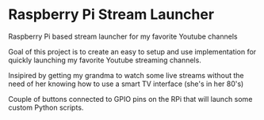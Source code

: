 # Raspberry Pi Stream Launcher

Raspberry Pi based stream launcher for my favorite Youtube channels

Goal of this project is to create an easy to setup and use implementation for quickly launching my favorite Youtube streaming channels.

Insipired by getting my grandma to watch some live streams without the need of her knowing how to use a smart TV interface (she's in her 80's)

Couple of buttons connected to GPIO pins on the RPi that will launch some custom Python scripts.
